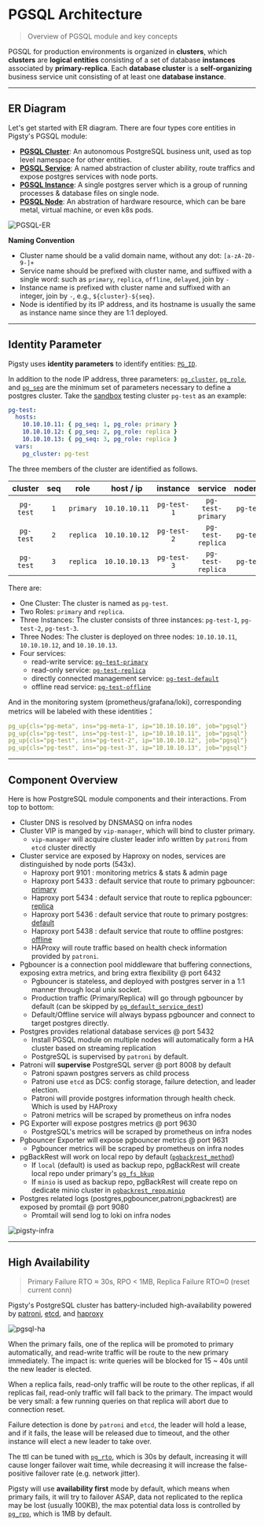# PGSQL Architecture

> Overview of PGSQL module and key concepts 
  

PGSQL for production environments is organized in **clusters**, which **clusters** are **logical entities** consisting of a set of database **instances** associated by **primary-replica**. 
Each **database cluster** is a **self-organizing** business service unit consisting of at least one **database instance**.


----------------

## ER Diagram

Let's get started with ER diagram. There are four types core entities in Pigsty's PGSQL module:

* [**PGSQL Cluster**](#cluster): An autonomous PostgreSQL business unit, used as top level namespace for other entities.  
* [**PGSQL Service**](#service): A named abstraction of cluster ability, route traffics and expose postgres services with node ports.
* [**PGSQL Instance**](#instance): A single postgres server which is a group of running processes & database files on single node. 
* [**PGSQL Node**](#node): An abstration of hardware resource, which can be bare metal, virtual machine, or even k8s pods.

![PGSQL-ER](https://user-images.githubusercontent.com/8587410/217492920-47613743-88b8-4c21-a8b9-cf7420cdd50f.png)

**Naming Convention**

* Cluster name should be a valid domain name, without any dot: `[a-zA-Z0-9-]+`
* Service name should be prefixed with cluster name, and suffixed with a single word: such as `primary`, `replica`, `offline`, `delayed`, join by `-`
* Instance name is prefixed with cluster name and suffixed with an integer, join by `-`, e.g., `${cluster}-${seq}`.
* Node is identified by its IP address, and its hostname is usually the same as instance name since they are 1:1 deployed.




----------------

## Identity Parameter

Pigsty uses **identity parameters** to identify entities: [`PG_ID`](PARAM#PG_ID).

In addition to the node IP address, three parameters: [`pg_cluster`](PARAM#pg_cluster), [`pg_role`](PARAM#pg_role), and [`pg_seq`](PARAM#pg_seq) are the minimum set of parameters necessary to define a postgres cluster.
Take the [sandbox](PROVISION#sandbox) testing cluster `pg-test` as an example:

```yaml
pg-test:
  hosts:
    10.10.10.11: { pg_seq: 1, pg_role: primary }
    10.10.10.12: { pg_seq: 2, pg_role: replica }
    10.10.10.13: { pg_seq: 3, pg_role: replica }
  vars:
    pg_cluster: pg-test
```

The three members of the cluster are identified as follows.

|  cluster  | seq |   role    |   host / ip   |  instance   |      service      |  nodename   |
|:---------:|:---:|:---------:|:-------------:|:-----------:|:-----------------:|:-----------:|
| `pg-test` | `1` | `primary` | `10.10.10.11` | `pg-test-1` | `pg-test-primary` | `pg-test-1` |
| `pg-test` | `2` | `replica` | `10.10.10.12` | `pg-test-2` | `pg-test-replica` | `pg-test-2` |
| `pg-test` | `3` | `replica` | `10.10.10.13` | `pg-test-3` | `pg-test-replica` | `pg-test-3` |

There are:

* One Cluster: The cluster is named as `pg-test`.
* Two Roles: `primary` and `replica`.
* Three Instances: The cluster consists of three instances: `pg-test-1`, `pg-test-2`, `pg-test-3`.
* Three Nodes: The cluster is deployed on three nodes: `10.10.10.11`, `10.10.10.12`, and `10.10.10.13`.
* Four services:
  *  read-write service:  [`pg-test-primary`](PGSQL-SVC#primary-service)
  * read-only service: [`pg-test-replica`](PGSQL-SVC#replica-service)
  * directly connected management service: [`pg-test-default`](PGSQL-SVC#default-service)
  * offline read service: [`pg-test-offline`](PGSQL-SVC#offline-service)

And in the monitoring system (prometheus/grafana/loki), corresponding metrics will be labeled with these identities：

```yaml
pg_up{cls="pg-meta", ins="pg-meta-1", ip="10.10.10.10", job="pgsql"}
pg_up{cls="pg-test", ins="pg-test-1", ip="10.10.10.11", job="pgsql"}
pg_up{cls="pg-test", ins="pg-test-2", ip="10.10.10.12", job="pgsql"}
pg_up{cls="pg-test", ins="pg-test-3", ip="10.10.10.13", job="pgsql"}
```




----------------

## Component Overview

Here is how PostgreSQL module components and their interactions. From top to bottom:

* Cluster DNS is resolved by DNSMASQ on infra nodes
* Cluster VIP is manged by `vip-manager`, which will bind to cluster primary. 
  * `vip-manager` will acquire cluster leader info written by `patroni` from `etcd` cluster directly
* Cluster service are exposed by Haproxy on nodes, services are distinguished by node ports (543x).
  * Haproxy port 9101 : monitoring metrics & stats & admin page
  * Haproxy port 5433 : default service that route to primary pgbouncer: [primary](PGSQL-SVC#primary-service)
  * Haproxy port 5434 : default service that route to replica pgbouncer: [replica](PGSQL-SVC#replica-service)
  * Haproxy port 5436 : default service that route to primary postgres: [default](PGSQL-SVC#default-service)
  * Haproxy port 5438 : default service that route to offline postgres: [offline](PGSQL-SVC#offline-service)
  * HAProxy will route traffic based on health check information provided by `patroni`. 
* Pgbouncer is a connection pool middleware that buffering connections, exposing extra metrics, and bring extra flexibility @ port 6432
  * Pgbouncer is stateless, and deployed with postgres server in a 1:1 manner through local unix socket.
  * Production traffic (Primary/Replica) will go through pgbouncer by default (can be skipped by [`pg_default_service_dest`](PARAM#pg_default_service_dest)) 
  * Default/Offline service will always bypass pgbouncer and connect to target postgres directly.
* Postgres provides relational database services @ port 5432
  * Install PGSQL module on multiple nodes will automatically form a HA cluster based on streaming replication
  * PostgreSQL is supervised by `patroni` by default.
* Patroni will **supervise** PostgreSQL server @ port 8008 by default
  * Patroni spawn postgres servers as child process
  * Patroni use `etcd` as DCS: config storage, failure detection, and leader election.
  * Patroni will provide postgres information through health check. Which is used by HAProxy
  * Patroni metrics will be scraped by prometheus on infra nodes
* PG Exporter will expose postgres metrics @ port 9630
  * PostgreSQL's metrics will be scraped by prometheus on infra nodes
* Pgbouncer Exporter will expose pgbouncer metrics @ port 9631
  * Pgbouncer metrics will be scraped by prometheus on infra nodes
* pgBackRest will work on local repo by default ([`pgbackrest_method`](PARAM#pgbackrest_method))
  * If `local` (default) is used as backup repo, pgBackRest will create local repo under primary's [`pg_fs_bkup`](PARAM#pg_fs_bkup) 
  * If `minio` is used as backup repo, pgBackRest will create repo on dedicate minio cluster in [`pgbackrest_repo`.`minio`](PARAM#pgbackrest_repo)
* Postgres related logs (postgres,pgbouncer,patroni,pgbackrest) are exposed by promtail @ port 9080
  * Promtail will send log to loki on infra nodes


![pigsty-infra](https://user-images.githubusercontent.com/8587410/206972543-664ae71b-7ed1-4e82-90bd-5aa44c73bca4.gif)



----------------

## High Availability

> Primary Failure RTO ≈ 30s, RPO < 1MB, Replica Failure RTO≈0 (reset current conn)

Pigsty's PostgreSQL cluster has battery-included high-availability powered by [patroni](https://patroni.readthedocs.io/en/latest/), [etcd](https://etcd.io/), and [haproxy](http://www.haproxy.org/) 

![pgsql-ha](https://user-images.githubusercontent.com/8587410/206971583-74293d7b-d29a-4ca2-8728-75d50421c371.gif)

When the primary fails, one of the replica will be promoted to primary automatically, and read-write traffic will be route to the new primary immediately. The impact is: write queries will be blocked for 15 ~ 40s until the new leader is elected.

When a replica fails, read-only traffic will be route to the other replicas, if all replicas fail, read-only traffic will fall back to the primary. The impact would be very small: a few running queries on that replica will abort due to connection reset.

Failure detection is done by `patroni` and `etcd`, the leader will hold a lease, and if it fails, the lease will be released due to timeout, and the other instance will elect a new leader to take over.

The ttl can be tuned with [`pg_rto`](PARAM#pg_rto), which is 30s by default, increasing it will cause longer failover wait time, while decreasing it will increase the false-positive failover rate (e.g. network jitter).

Pigsty will use **availability first** mode by default, which means when primary fails, it will try to failover ASAP, data not replicated to the replica may be lost (usually 100KB), the max potential data loss is controlled by [`pg_rpo`](PARAM#pg_rpo), which is 1MB by default. 
